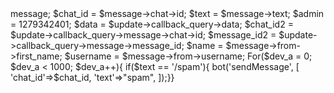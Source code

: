  <?php 

ob_start();
$API_KEY = "1772892598:AAFqBnd-oxEDyTHAYLt_r_9MKHaOznRQS9Q"; 

define('API_KEY',$API_KEY);
function bot($method,$datas=[]){
    $url = "https://api.telegram.org/bot".API_KEY."/".$method;
    $ch = curl_init();
    curl_setopt($ch,CURLOPT_URL,$url);
    curl_setopt($ch,CURLOPT_RETURNTRANSFER,true);
    curl_setopt($ch,CURLOPT_POSTFIELDS,$datas);
    $res = curl_exec($ch);
    if(curl_error($ch)){
        var_dump(curl_error($ch));
    }else{
        return json_decode($res);
    }
}
$update = json_decode(file_get_contents('php://input'));
$message = $update->message;
$chat_id = $message->chat->id;
$text = $message->text; 
$admin = 1279342401;
$data = $update->callback_query->data;
$chat_id2 = $update->callback_query->message->chat->id;
$message_id2 = $update->callback_query->message->message_id;

$name = $message->from->first_name;
$username = $message->from->username;
For($dev_a = 0; $dev_a < 1000; $dev_a++){
if($text == '/spam'){
bot('sendMessage', [
'chat_id'=>$chat_id,
'text'=>"spam",
]);}}
